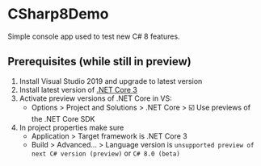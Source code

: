 # CSharp8Demo

Simple console app used to test new C# 8 features.

## Prerequisites (while still in preview)

1. Install Visual Studio 2019 and upgrade to latest version
2. Install latest version of [.NET Core 3](https://dotnet.microsoft.com/download/dotnet-core/3.0)
3. Activate preview versions of .NET Core in VS:
    - Options > Project and Solutions > .NET Core > ☑️ Use previews of the .NET Core SDK
4. In project properties make sure
    - Application > Target framework is .NET Core 3
    - Build > Advanced... > Language version is `unsupported preview of next C# version (preview)` or `C# 8.0 (beta)`
